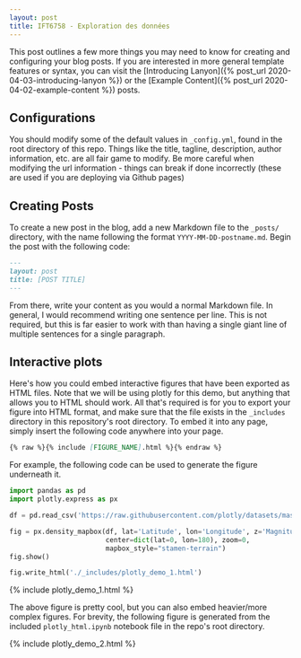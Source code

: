 ```yaml
---
layout: post
title: IFT6758 - Exploration des données
---
```


This post outlines a few more things you may need to know for creating and configuring your blog posts.
If you are interested in more general template features or syntax, you can visit the [Introducing Lanyon]({% post_url 2020-04-03-introducing-lanyon %}) or the [Example Content]({% post_url 2020-04-02-example-content %}) posts.

## Configurations

You should modify some of the default values in `_config.yml`, found in the root directory of this repo.
Things like the title, tagline, description, author information, etc. are all fair game to modify.
Be more careful when modifying the url information - things can break if done incorrectly (these are used if you are deploying via Github pages)

## Creating Posts

To create a new post in the blog, add a new Markdown file to the `_posts/` directory, with the name following the format `YYYY-MM-DD-postname.md`.
Begin the post with the following code:

```markdown
---
layout: post
title: [POST TITLE]
---
```

From there, write your content as you would a normal Markdown file.
In general, I would recommend writing one sentence per line. 
This is not required, but this is far easier to work with than having a single giant line of multiple sentences for a single paragraph.

## Interactive plots

Here's how you could embed interactive figures that have been exported as HTML files.
Note that we will be using plotly for this demo, but anything that allows you to HTML should work.
All that's required is for you to export your figure into HTML format, and make sure that the file exists in the `_includes` directory in this repository's root directory.
To embed it into any page, simply insert the following code anywhere into your page.

```markdown
{% raw %}{% include [FIGURE_NAME].html %}{% endraw %} 
```

For example, the following code can be used to generate the figure underneath it.

```python
import pandas as pd
import plotly.express as px

df = pd.read_csv('https://raw.githubusercontent.com/plotly/datasets/master/earthquakes-23k.csv')

fig = px.density_mapbox(df, lat='Latitude', lon='Longitude', z='Magnitude', radius=10,
                        center=dict(lat=0, lon=180), zoom=0,
                        mapbox_style="stamen-terrain")
fig.show()

fig.write_html('./_includes/plotly_demo_1.html')
```

{% include plotly_demo_1.html %}


The above figure is pretty cool, but you can also embed heavier/more complex figures.
For brevity, the following figure is generated from the included `plotly_html.ipynb` notebook file in the repo's root directory.

{% include plotly_demo_2.html %}
